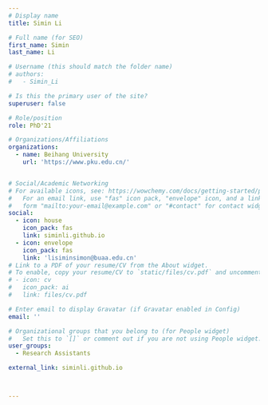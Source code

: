```yaml
---
# Display name
title: Simin Li

# Full name (for SEO)
first_name: Simin
last_name: Li

# Username (this should match the folder name)
# authors:
#   - Simin_Li

# Is this the primary user of the site?
superuser: false

# Role/position
role: PhD'21

# Organizations/Affiliations
organizations:
  - name: Beihang University
    url: 'https://www.pku.edu.cn/'


# Social/Academic Networking
# For available icons, see: https://wowchemy.com/docs/getting-started/page-builder/#icons
#   For an email link, use "fas" icon pack, "envelope" icon, and a link in the
#   form "mailto:your-email@example.com" or "#contact" for contact widget.
social:
  - icon: house
    icon_pack: fas
    link: siminli.github.io
  - icon: envelope
    icon_pack: fas
    link: 'lisiminsimon@buaa.edu.cn'
# Link to a PDF of your resume/CV from the About widget.
# To enable, copy your resume/CV to `static/files/cv.pdf` and uncomment the lines below.
# - icon: cv
#   icon_pack: ai
#   link: files/cv.pdf

# Enter email to display Gravatar (if Gravatar enabled in Config)
email: ''

# Organizational groups that you belong to (for People widget)
#   Set this to `[]` or comment out if you are not using People widget.
user_groups:
  - Research Assistants

external_link: siminli.github.io



---
```

